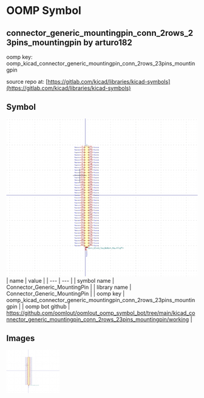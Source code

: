 # OOMP Symbol  
## connector_generic_mountingpin_conn_2rows_23pins_mountingpin  by arturo182  
  
oomp key: oomp_kicad_connector_generic_mountingpin_conn_2rows_23pins_mountingpin  
  
source repo at: [https://gitlab.com/kicad/libraries/kicad-symbols](https://gitlab.com/kicad/libraries/kicad-symbols)  
## Symbol  
  
[![working.png](working_600.png)](working.png)  
| name | value | 
| --- | --- | 
| symbol name | Connector_Generic_MountingPin | 
| library name | Connector_Generic_MountingPin | 
| oomp key | oomp_kicad_connector_generic_mountingpin_conn_2rows_23pins_mountingpin | 
| oomp bot github | https://github.com/oomlout/oomlout_oomp_symbol_bot/tree/main/kicad_connector_generic_mountingpin_conn_2rows_23pins_mountingpin/working | 
## Images  
  
[![working.png](working_140.png)](working.png)  
